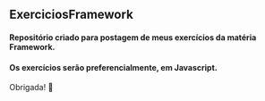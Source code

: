 ## ExerciciosFramework
#### Repositório criado para postagem de meus exercícios da matéria Framework.
#### Os exercícios serão preferencialmente, em Javascript.
Obrigada! :hugs:
